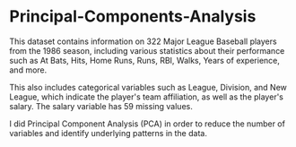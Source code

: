 # Principal-Components-Analysis

This dataset contains information on 322 Major League Baseball players from the 1986 season, including various statistics about their performance such as At Bats, Hits, Home Runs, Runs, RBI, Walks, Years of experience, and more.

This also includes categorical variables such as League, Division, and New League, which indicate the player's team affiliation, as well as the player's salary. The salary variable has 59 missing values.

I did Principal Component Analysis (PCA) in order to reduce the number of variables and identify underlying patterns in the data.
